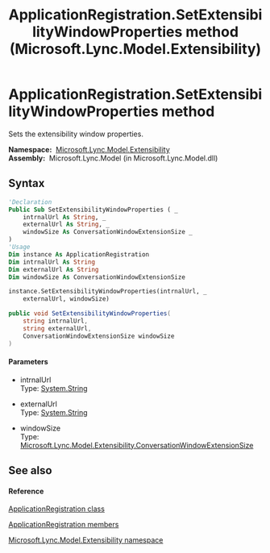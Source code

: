 ﻿---
title: ApplicationRegistration.SetExtensibilityWindowProperties method  (Microsoft.Lync.Model.Extensibility)
TOCTitle: 'SetExtensibilityWindowProperties method '
ms:assetid: M:Microsoft.Lync.Model.Extensibility.ApplicationRegistration.SetExtensibilityWindowProperties(System.String,System.String,Microsoft.Lync.Model.Extensibility.ConversationWindowExtensionSize)_DI_3_UC_OCS14MrefLyncWPF
ms:mtpsurl: https://msdn.microsoft.com/en-us/library/microsoft.lync.model.extensibility.applicationregistration.setextensibilitywindowproperties(v=office.15)
ms:contentKeyID: 48601805
ms.date: 07/28/2014
mtps_version: v=office.15
f1_keywords:
- Microsoft.Lync.Model.Extensibility.ApplicationRegistration.SetExtensibilityWindowProperties
dev_langs:
- CSharp
- JScript
- VB
- other
---

# ApplicationRegistration.SetExtensibilityWindowProperties method

Sets the extensibility window properties.

**Namespace:**  [Microsoft.Lync.Model.Extensibility](microsoft-lync-model-extensibility-namespace_2.md)  
**Assembly:**  Microsoft.Lync.Model (in Microsoft.Lync.Model.dll)

## Syntax

``` vb
'Declaration
Public Sub SetExtensibilityWindowProperties ( _
    intrnalUrl As String, _
    externalUrl As String, _
    windowSize As ConversationWindowExtensionSize _
)
'Usage
Dim instance As ApplicationRegistration
Dim intrnalUrl As String
Dim externalUrl As String
Dim windowSize As ConversationWindowExtensionSize

instance.SetExtensibilityWindowProperties(intrnalUrl, _
    externalUrl, windowSize)
```

``` csharp
public void SetExtensibilityWindowProperties(
    string intrnalUrl,
    string externalUrl,
    ConversationWindowExtensionSize windowSize
)
```

#### Parameters

  - intrnalUrl  
    Type: [System.String](http://msdn2.microsoft.com/en-us/library/s1wwdcbf)  

<!-- end list -->

  - externalUrl  
    Type: [System.String](http://msdn2.microsoft.com/en-us/library/s1wwdcbf)  

<!-- end list -->

  - windowSize  
    Type: [Microsoft.Lync.Model.Extensibility.ConversationWindowExtensionSize](conversationwindowextensionsize-enumeration-microsoft-lync-model-extensibility_2.md)  

## See also

#### Reference

[ApplicationRegistration class](applicationregistration-class-microsoft-lync-model-extensibility_2.md)

[ApplicationRegistration members](applicationregistration-members-microsoft-lync-model-extensibility_2.md)

[Microsoft.Lync.Model.Extensibility namespace](microsoft-lync-model-extensibility-namespace_2.md)

